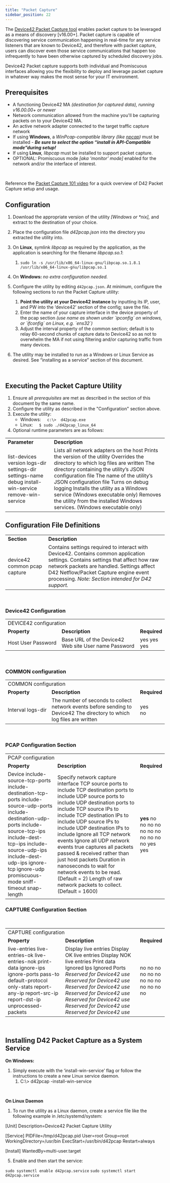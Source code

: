 ```yaml
---
title: "Packet Capture"
sidebar_position: 22
---
```


The [Device42 Packet Capture tool](https://www.device42.com/autodiscovery/) enables packet capture to be leveraged as a means of discovery \[v16.00+\]. Packet capture is capable of discovering service communication happening in real-time for any service listeners that are known to Device42, and therefore with packet capture, users can discover even those service communications that happen too infrequently to have been otherwise captured by scheduled discovery jobs.

Device42 Packet capture supports both individual and Promiscuous interfaces allowing you the flexibility to deploy and leverage packet capture in whatever way makes the most sense for your IT environment.

## Prerequisites

- A functioning Device42 MA _(destination for captured data), running v16.00.00+ or newer_
- Network communication allowed from the machine you'll be capturing packets on to your Device42 MA.
- An active network adapter connected to the target traffic capture network
- If using **Windows**, a _WinPcap-compatible library (like_ [_npcap_](https://nmap.org/npcap/)_)_ must be installed - **_Be sure to select the option “install in API-Compatible mode”during setup!_**
- If using **Linux**_, libpcap_ must be installed to support packet capture.
- OPTIONAL: Promiscuous mode _\[aka ‘monitor’ mode\]_ enabled for the network and/or the interface of interest.

 

Reference the [Packet Capture 101 video](https://www.youtube.com/watch?v=y1U37Xc9V2k) for a quick overview of D42 Packet Capture setup and usage.

## Configuration

1. Download the appropriate version of the utility _\[Windows or \*nix\],_ and extract to the destination of your choice.
2. Place the configuration file _d42pcap.json_ into the directory you extracted the utility into.
3. On **Linux**, symlink _libpcap_ as required by the application, as the application is searching for the filename _libpcap.so.1_:
    1. `sudo ln -s /usr/lib/x86_64-linux-gnu/libpcap.so.1.8.1 /usr/lib/x86_64-linux-gnu/libpcap.so.1`
4. On **Windows:** _no extra configuration needed._
5. Configure the utility by editing `d42pcap.json`. At minimum, configure the following sections to run the Packet Capture utility:
    
    1. **Point the utility at your Device42 instance** by inputting its IP, user, and PW into the ‘device42’ section of the config; save the file.
    2. Enter the name of your capture interface in the device property of the pcap section _(use name as shown under \`ipconfig\` on windows, or \`ifconfig\` on Linux, e.g. \`ens32\`)_
    3. Adjust the interval property of the common section; default is to relay 60-second chunks of capture data to Device42 so as not to overwhelm the MA if not using filtering and/or capturing traffic from many devices.
    
6. The utility may be installed to run as a Windows or Linux Service as desired. See “installing as a service” section of this document.

 

## Executing the Packet Capture Utility

1. Ensure all _prerequisites_ are met as described in the section of this document by the same name.
2. Configure the utility as described in the "Configuration" section above.
3. Execute the utility:
    - Windows:     `c:\>  d42pcap.exe`
    - Linux:     `$ sudo ./d42pcap_linux_64`
4. Optional runtime parameters are as follows:

<table><tbody><tr><td width="130"><b>Parameter</b></td><td><b>Description</b></td></tr><tr><td><div></div>list-devices version logs-dir settings-dir settings-name debug install-win-service remove-win-service</td><td><div></div>Lists all network adapters on the host Prints the version of the utility Overrides the directory to which log files are written The directory containing the utility’s JSON configuration file The name of the utility’s JSON configuration file Turns on debug logging Installs the utility as a Windows service (Windows executable only) Removes the utility from the installed Windows services. (Windows executable only)</td></tr></tbody></table>

## Configuration File Definitions

<table><tbody><tr><td width="112"><b>Section</b></td><td><b>Description</b></td></tr><tr><td><div></div>device42 common pcap capture</td><td><div></div>Contains settings required to interact with Device42. Contains common application settings. Contains settings that affect how raw network packets are handled. Settings affect D42 Netflow/Packet Capture engine event processing. <i>Note: Section intended for D42 support.</i></td></tr></tbody></table>

 

### Device42 Configuration

<table><tbody><tr><td colspan="3">DEVICE42 configuration</td></tr><tr><td width="200"><b>Property</b></td><td width="312"><b>Description</b></td><td><b>Required</b></td></tr><tr><td><div></div>Host User Password</td><td><div></div>Base URL of the Device42 Web site User name Password</td><td><div></div>yes yes yes</td></tr></tbody></table>

 

### COMMON configuration

<table><tbody><tr><td colspan="3">COMMON configuration</td></tr><tr><td width="200"><b>Property</b></td><td width="512"><b>Description</b></td><td><b>Required</b></td></tr><tr><td><div></div>Interval logs-dir</td><td><div></div>The number of seconds to collect network events before sending to Device42 The directory to which log files are written</td><td>yes<div></div>no</td></tr></tbody></table>

 

### PCAP Configuration Section

<table><tbody><tr><td colspan="3">PCAP configuration</td></tr><tr><td width="200"><b>Property</b></td><td width="500"><b>Description</b></td><td><b>Required</b></td></tr><tr><td><div></div>Device include-source-tcp-ports include-destination-tcp-ports include-source-udp-ports include-destination-udp-ports include-source-tcp-ips include-dest-tcp-ips include-source-udp-ips include-dest-udp-ips ignore-tcp ignore-udp promiscuous-mode sniff-timeout snap-length</td><td><div></div>Specify network capture interface TCP source ports to include TCP destination ports to include UDP source ports to include UDP destination ports to include TCP source IPs to include TCP destination IPs to include UDP source IPs to include UDP destination IPs to include Ignore all TCP network events Ignore all UDP network events true captures all packets passed &amp; received rather than just host packets Duration in nanoseconds to wait for network events to be read. (Default = 2) Length of raw network packets to collect. (Default = 1600)</td><td><div></div><b>yes</b> no no no no no no no no no no no yes yes</td></tr></tbody></table>

### CAPTURE Configuration Section

 

<table><tbody><tr><td colspan="3">CAPTURE configuration</td></tr><tr><td width="200"><b>Property</b></td><td width="300"><b>Description</b></td><td><b>Required</b></td></tr><tr><td><div></div>live-entries live-entries-ok live-entries-nok print-data ignore-ips ignore-ports pass-to default-protocol only-stats report-any-ip report-src-ip report-dst-ip unprocessed-packets</td><td><div></div>Display live entries Display OK live entries Display NOK live entries Print data Ignored Ips Ignored Ports <i>Reserved for Device42 use</i> <i>Reserved for Device42 use</i> <i>Reserved for Device42 use</i> <i>Reserved for Device42 use</i> <i>Reserved for Device42 use</i> <i>Reserved for Device42 use</i> <i>Reserved for Device42 use</i></td><td><div></div>no no no no no no no no no no no no no</td></tr></tbody></table>

 

## Installing D42 Packet Capture as a System Service

**On Windows:**

1. Simply execute with the ‘install-win-service’ flag or follow the instructions to create a new Linux service daemon.
    1. C:\\> d42pcap -install-win-service

 

**On Linux Daemon**

1. To run the utility as a Linux daemon, create a service file like the following example in /etc/systemd/system:

\[Unit\]
Description=Device42 Packet Capture Utility

\[Service\]
PIDFile=/tmp/d42pcap.pid
User=root
Group=root
WorkingDirectory=/usr/bin
ExecStart=/usr/bin/d42pcap
Restart=always

\[Install\]
WantedBy=multi-user.target

5. Enable and then start the service:

`sudo systemctl enable d42pcap.service` `sudo systemctl start d42pcap.service`
